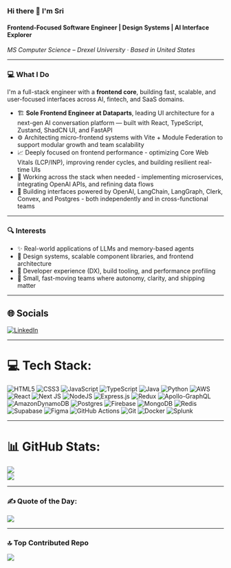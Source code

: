 ### Hi there 👋 I'm Sri

#### Frontend-Focused Software Engineer | Design Systems | AI Interface Explorer  
*MS Computer Science – Drexel University · Based in United States*

---

### 💻 What I Do

I'm a full-stack engineer with a **frontend core**, building fast, scalable, and user-focused interfaces across AI, fintech, and SaaS domains.

- 🏗️ **Sole Frontend Engineer at Dataparts**, leading UI architecture for a next-gen AI conversation platform — built with React, TypeScript, Zustand, ShadCN UI, and FastAPI  
- ⚙️ Architecting micro-frontend systems with Vite + Module Federation to support modular growth and team scalability  
- 📈 Deeply focused on frontend performance - optimizing Core Web Vitals (LCP/INP), improving render cycles, and building resilient real-time UIs  
- 🔁 Working across the stack when needed - implementing microservices, integrating OpenAI APIs, and refining data flows  
- 🧪 Building interfaces powered by OpenAI, LangChain, LangGraph, Clerk, Convex, and Postgres - both independently and in cross-functional teams

---

### 🔍 Interests

- ✨ Real-world applications of LLMs and memory-based agents  
- 🧩 Design systems, scalable component libraries, and frontend architecture  
- 🔧 Developer experience (DX), build tooling, and performance profiling  
- 🤝 Small, fast-moving teams where autonomy, clarity, and shipping matter

---

## 🌐 Socials

[![LinkedIn](https://img.shields.io/badge/LinkedIn-%230077B5.svg?logo=linkedin&logoColor=white)](https://linkedin.com/in/sri-sudersan)

---

# 💻 Tech Stack:
![HTML5](https://img.shields.io/badge/html5-%23E34F26.svg?style=for-the-badge&logo=html5&logoColor=white) 
![CSS3](https://img.shields.io/badge/css3-%231572B6.svg?style=for-the-badge&logo=css3&logoColor=white) 
![JavaScript](https://img.shields.io/badge/javascript-%23323330.svg?style=for-the-badge&logo=javascript&logoColor=%23F7DF1E) 
![TypeScript](https://img.shields.io/badge/typescript-%23007ACC.svg?style=for-the-badge&logo=typescript&logoColor=white) 
![Java](https://img.shields.io/badge/java-%23ED8B00.svg?style=for-the-badge&logo=openjdk&logoColor=white) 
![Python](https://img.shields.io/badge/python-3670A0?style=for-the-badge&logo=python&logoColor=ffdd54) 
![AWS](https://img.shields.io/badge/AWS-%23FF9900.svg?style=for-the-badge&logo=amazon-aws&logoColor=white) 
![React](https://img.shields.io/badge/react-%2320232a.svg?style=for-the-badge&logo=react&logoColor=%2361DAFB) 
![Next JS](https://img.shields.io/badge/Next-black?style=for-the-badge&logo=next.js&logoColor=white) 
![NodeJS](https://img.shields.io/badge/node.js-6DA55F?style=for-the-badge&logo=node.js&logoColor=white) 
![Express.js](https://img.shields.io/badge/express.js-%23404d59.svg?style=for-the-badge&logo=express&logoColor=%2361DAFB) 
![Redux](https://img.shields.io/badge/redux-%23593d88.svg?style=for-the-badge&logo=redux&logoColor=white) 
![Apollo-GraphQL](https://img.shields.io/badge/-ApolloGraphQL-311C87?style=for-the-badge&logo=apollo-graphql) 
![AmazonDynamoDB](https://img.shields.io/badge/Amazon%20DynamoDB-4053D6?style=for-the-badge&logo=Amazon%20DynamoDB&logoColor=white) 
![Postgres](https://img.shields.io/badge/postgres-%23316192.svg?style=for-the-badge&logo=postgresql&logoColor=white) 
![Firebase](https://img.shields.io/badge/firebase-a08021?style=for-the-badge&logo=firebase&logoColor=ffcd34) 
![MongoDB](https://img.shields.io/badge/MongoDB-%234ea94b.svg?style=for-the-badge&logo=mongodb&logoColor=white) 
![Redis](https://img.shields.io/badge/redis-%23DD0031.svg?style=for-the-badge&logo=redis&logoColor=white) 
![Supabase](https://img.shields.io/badge/Supabase-3ECF8E?style=for-the-badge&logo=supabase&logoColor=white) 
![Figma](https://img.shields.io/badge/figma-%23F24E1E.svg?style=for-the-badge&logo=figma&logoColor=white) 
![GitHub Actions](https://img.shields.io/badge/github%20actions-%232671E5.svg?style=for-the-badge&logo=githubactions&logoColor=white) 
![Git](https://img.shields.io/badge/git-%23F05033.svg?style=for-the-badge&logo=git&logoColor=white) 
![Docker](https://img.shields.io/badge/docker-%230db7ed.svg?style=for-the-badge&logo=docker&logoColor=white) 
![Splunk](https://img.shields.io/badge/splunk-%23000000.svg?style=for-the-badge&logo=splunk&logoColor=white)

---

# 📊 GitHub Stats:
![](https://github-readme-streak-stats.herokuapp.com/?user=Sudershhh&theme=neon&hide_border=true)<br/>
![](https://github-readme-stats.vercel.app/api/top-langs/?username=Sudershhh&theme=neon&hide_border=true&include_all_commits=false&count_private=false&layout=compact)

---

### ✍️ Quote of the Day:
![](https://quotes-github-readme.vercel.app/api?type=vetical&theme=radical)

---

### 🔝 Top Contributed Repo
![](https://github-contributor-stats.vercel.app/api?username=Sudershhh&limit=5&theme=dark&combine_all_yearly_contributions=true)

<!-- Proudly created with GPRM ( https://gprm.itsvg.in ) -->
